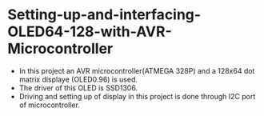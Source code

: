 # Setting-up-and-interfacing-OLED64-128-with-AVR-Microcontroller
- In this project an AVR microcontroller(ATMEGA 328P) and a 128x64 dot matrix displaye (OLED0.96) is used.
- The driver of this OLED is SSD1306.
- Driving and setting up of display in this project is done through I2C port of microcontroller.
